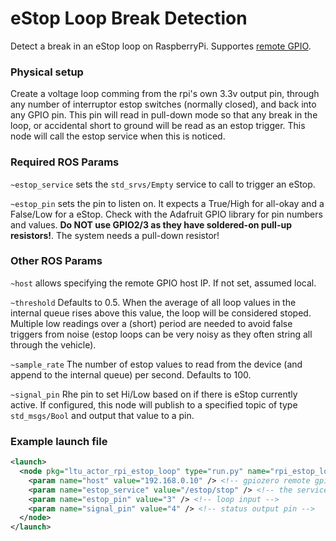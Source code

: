 # eStop Loop Break Detection

Detect a break in an eStop loop on RaspberryPi. Supportes [remote GPIO](https://gpiozero.readthedocs.io/en/stable/remote_gpio.html).

### Physical setup

Create a voltage loop comming from the rpi's own 3.3v output pin, through any number of interruptor estop switches (normally closed), and back into any GPIO pin. This pin will read in pull-down mode so that any break in the loop, or accidental short to ground will be read as an estop trigger. This node will call the estop service when this is noticed.

### Required ROS Params

`~estop_service` sets the `std_srvs/Empty` service to call to trigger an eStop.

`~estop_pin` sets the pin to listen on. It expects a True/High for all-okay and a
False/Low for a eStop. Check with the Adafruit GPIO library for pin numbers and
values. **Do NOT use GPIO2/3 as they have soldered-on pull-up resistors!**. The
system needs a pull-down resistor!

### Other ROS Params

`~host` allows specifying the remote GPIO host IP. If not set, assumed local.

`~threshold` Defaults to 0.5. When the average of all loop values in the
internal queue rises above this value, the loop will be considered stoped. Multiple low readings over a (short) period are needed to avoid false triggers from noise (estop loops can be very noisy as they often string all through the vehicle).

`~sample_rate` The number of estop values to read from the device (and append
to the internal queue) per second. Defaults to 100.

`~signal_pin` Rhe pin to set Hi/Low based on if there is eStop currently active. If configured, this node will publish to a specified topic of type `std_msgs/Bool` and output that value to a pin. 

### Example launch file

```xml
<launch>
  <node pkg="ltu_actor_rpi_estop_loop" type="run.py" name="rpi_estop_loop">
    <param name="host" value="192.168.0.10" /> <!-- gpiozero remote gpio -->
    <param name="estop_service" value="/estop/stop" /> <!-- the service to call when triggered -->
    <param name="estop_pin" value="3" /> <!-- loop input -->
    <param name="signal_pin" value="4" /> <!-- status output pin -->
  </node>
</launch>
```
